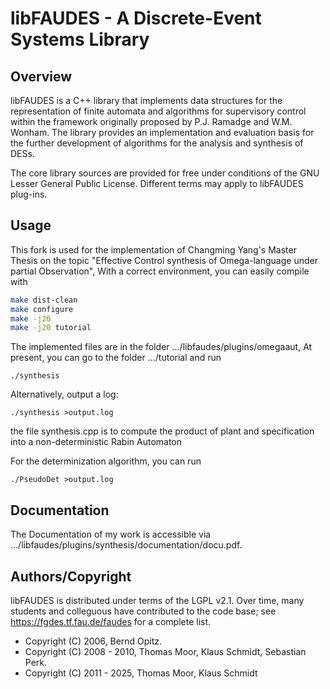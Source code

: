 # libFAUDES - A Discrete-Event Systems Library



## Overview


libFAUDES is a C++ library that implements data structures for the representation 
of finite automata and algorithms for supervisory control within the framework 
originally proposed by P.J. Ramadge and W.M. Wonham. The library provides an 
implementation and evaluation basis for the further development of 
algorithms for the analysis and synthesis of DESs.

The core library sources are provided for free under conditions of the GNU Lesser 
General Public License.  Different terms may apply to libFAUDES plug-ins.

## Usage
This fork is used for the implementation of Changming Yang's Master Thesis 
on the topic "Effective Control synthesis of Omega-language under partial Observation",
With a correct environment, you can easily compile with 
```bash
make dist-clean
make configure
make -j20
make -j20 tutorial 
```
The implemented files are in the folder .../libfaudes/plugins/omegaaut,
At present, you can go to the folder .../tutorial and run
```
./synthesis
```
Alternatively, output a log:
```
./synthesis >output.log
```
the file synthesis.cpp is to compute the product of plant and specification into a non-deterministic Rabin Automaton

For the determinization algorithm, you can run
```
./PseudoDet >output.log
```

## Documentation

The Documentation of my work is accessible via .../libfaudes/plugins/synthesis/documentation/docu.pdf.


## Authors/Copyright

libFAUDES is distributed under terms of the LGPL v2.1. Over time, many students and colleguous have contributed to the code base; see  https://fgdes.tf.fau.de/faudes for a complete list.

- Copyright (C) 2006, Bernd Opitz.
- Copyright (C) 2008 - 2010, Thomas Moor, Klaus Schmidt, Sebastian Perk. 
- Copyright (C) 2011 - 2025, Thomas Moor, Klaus Schmidt


